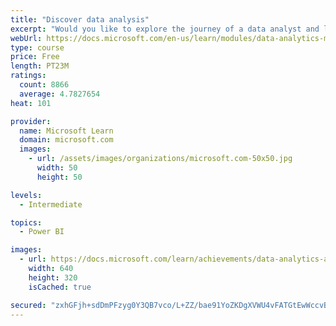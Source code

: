 ```yaml
---
title: "Discover data analysis"
excerpt: "Would you like to explore the journey of a data analyst and learn how a data analyst tells a story with data? In this module, you will explore the different roles in data and learn the different tasks of a data analyst."
webUrl: https://docs.microsoft.com/en-us/learn/modules/data-analytics-microsoft/
type: course
price: Free
length: PT23M
ratings:
  count: 8866
  average: 4.7827654
heat: 101

provider:
  name: Microsoft Learn
  domain: microsoft.com
  images:
    - url: /assets/images/organizations/microsoft.com-50x50.jpg
      width: 50
      height: 50

levels:
  - Intermediate

topics:
  - Power BI

images:
  - url: https://docs.microsoft.com/learn/achievements/data-analytics-and-microsoft-social.png
    width: 640
    height: 320
    isCached: true

secured: "zxhGFjh+sdDmPFzyg0Y3QB7vco/L+ZZ/bae91YoZKDgXVWU4vFATGtEwWccvBKFiw7u7vk2KeL6vVKUbXZBc/Uy+E2eWVDe/B3TQULxULYiHYGu/kKKcqJQG+8sWpJuvAKsg48V5LhHhD1TL30LjJ8vi9BBT+puo0rHpjsfFU87ILAjPZAtSBPNanUez5QdnqebwAbKuIAOJ9N6gQLIdM9hmNTyFKfLXRPgt7z59uvTAuEY3V++Bwjrau2Ia1ni3RRPttAlTTSE5DtnLLhM1SSV8SKRjMzRtqwdqx92sp81T7etoXOmGowB5Ra5n4Mhblt7JeTuzDuCFkDYZsbFB4io285szTwcdcfaWima9Smi3f2ZFHDoq8IE5y6qeGWGlb00D9Wg2f6lzYTZgiZOMlk2iVa8+vz8a08Ih7txhHhE=;OqgQRI9dI9qsf2qvAMs2pA=="
---
```


